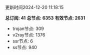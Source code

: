 更新时间2024-12-20 11:18:15

**总订阅: 41**
**总节点: 6353**
**有效节点: 2631**
- trojan节点: 309
- v2ray节点: 1376
- ssr节点: 6
- ss节点: 940
